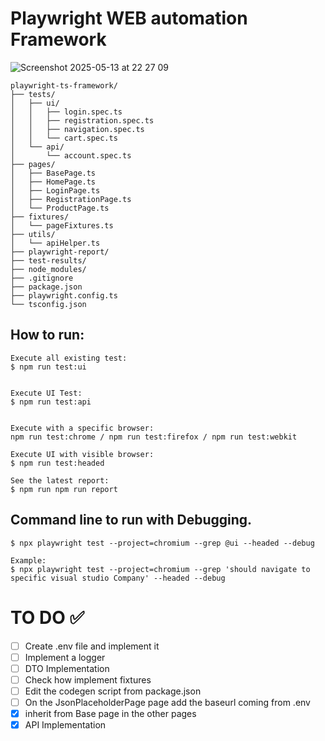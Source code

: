 # Playwright WEB automation Framework
![Screenshot 2025-05-13 at 22 27 09](https://github.com/user-attachments/assets/2bf66f8b-18b3-459d-8edb-bc1325303d6b)


```
playwright-ts-framework/
├── tests/                  
│   ├── ui/                
│   │   ├── login.spec.ts
│   │   ├── registration.spec.ts
│   │   ├── navigation.spec.ts
│   │   └── cart.spec.ts
│   └── api/                
│       └── account.spec.ts
├── pages/                  
│   ├── BasePage.ts         
│   ├── HomePage.ts
│   ├── LoginPage.ts
│   ├── RegistrationPage.ts
│   └── ProductPage.ts      
├── fixtures/               
│   └── pageFixtures.ts
├── utils/                  
│   └── apiHelper.ts        
├── playwright-report/      
├── test-results/           
├── node_modules/           
├── .gitignore              
├── package.json            
├── playwright.config.ts    
└── tsconfig.json           
```

## How to run: 

```shell
Execute all existing test: 
$ npm run test:ui


Execute UI Test: 
$ npm run test:api


Execute with a specific browser: 
npm run test:chrome / npm run test:firefox / npm run test:webkit

Execute UI with visible browser: 
$ npm run test:headed

See the latest report: 
$ npm run npm run report
```

## Command line to run with Debugging. 
```shell
$ npx playwright test --project=chromium --grep @ui --headed --debug

Example: 
$ npx playwright test --project=chromium --grep 'should navigate to specific visual studio Company' --headed --debug
```

# TO DO ✅
- [ ] Create .env file and implement it
- [ ] Implement a logger
- [ ] DTO Implementation
- [ ] Check how implement fixtures
- [ ] Edit the codegen script from package.json
- [ ] On the JsonPlaceholderPage page add the baseurl coming from .env
- [X] inherit from Base page in the other pages
- [X] API Implementation
